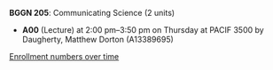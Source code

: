 **BGGN 205**: Communicating Science (2 units)

- **A00** (Lecture) at 2:00 pm–3:50 pm on Thursday at PACIF 3500 by Daugherty, Matthew Dorton (A13389695)

[Enrollment numbers over time](./BGGN205.tsv)
